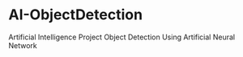 # AI-ObjectDetection
Artificial Intelligence Project  Object Detection Using Artificial Neural Network 
